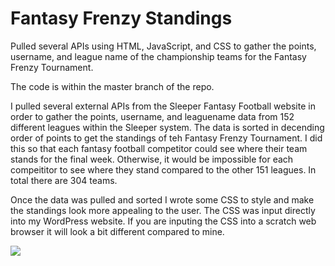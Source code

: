 # Fantasy Frenzy Standings
Pulled several APIs using HTML, JavaScript, and CSS to gather the points, username, and league name of the championship teams for the Fantasy Frenzy Tournament.

The code is within the master branch of the repo. 

I pulled several external APIs from the Sleeper Fantasy Football website in order to gather the points, username, and leaguename data from 152 different leagues within the Sleeper system. The data is sorted in decending order of points to get the standings of teh Fantasy Frenzy Tournament. I did this so that each fantasy football competitor could see where their team stands for the final week. Otherwise, it would be impossible for each compeititor to see where they stand compared to the other 151 leagues. In total there are 304 teams. 

Once the data was pulled and sorted I wrote some CSS to style and make the standings look more appealing to the user. The CSS was input directly into my WordPress website. If you are inputing the CSS into a scratch web browser it will look a bit different compared to mine.

![](images/frenzy-standings-ss)
